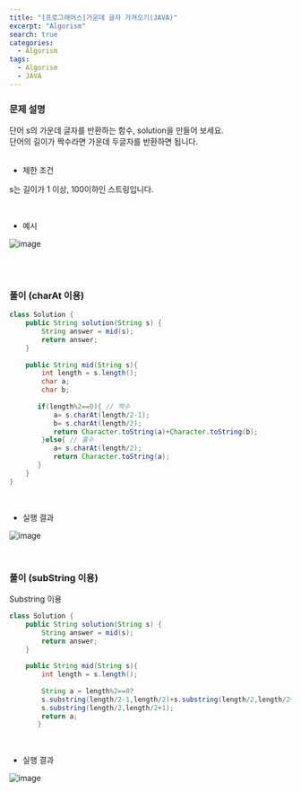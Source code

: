 ```yaml
---
title: "[프로그래머스]가운데 글자 가져오기(JAVA)"
excerpt: "Algorism"
search: true
categories: 
  - Algorism
tags: 
  - Algorism
  - JAVA
---
```



### 문제 설명

단어 s의 가운데 글자를 반환하는 함수, solution을 만들어 보세요.<br> 단어의 길이가 짝수라면 가운데 두글자를 반환하면 됩니다.<br><br>

- 제한 조건 

s는 길이가 1 이상, 100이하인 스트링입니다.<br>


<br>

- 예시 

![image](https://user-images.githubusercontent.com/73421820/116187459-8a10fc00-a760-11eb-90dc-28cab1728aeb.png)



<br><br>


### 풀이 (charAt 이용)

```java
class Solution {
    public String solution(String s) {
        String answer = mid(s);
        return answer;
    }
    
    public String mid(String s){
        int length = s.length();
        char a;
        char b;
        
       if(length%2==0){ // 짝수
           a= s.charAt(length/2-1);
           b= s.charAt(length/2);
           return Character.toString(a)+Character.toString(b);
        }else{ // 홀수
           a= s.charAt(length/2);
           return Character.toString(a);
       }
    } 
}
```

<br>

- 실행 결과

![image](https://user-images.githubusercontent.com/73421820/116188496-7797c200-a762-11eb-879a-22257f3f8718.png)
<br>



<br>


### 풀이 (subString 이용)

Substring 이용

```java
class Solution {
    public String solution(String s) {
        String answer = mid(s);
        return answer;
    }
    
    public String mid(String s){
        int length = s.length();
        
        String a = length%2==0?
        s.substring(length/2-1,length/2)+s.substring(length/2,length/2+1):
        s.substring(length/2,length/2+1);
        return a;
       }   
```
<br>

- 실행 결과

![image](https://user-images.githubusercontent.com/73421820/116214319-8e014600-a781-11eb-84d9-83831ac7492a.png)


<br><br>